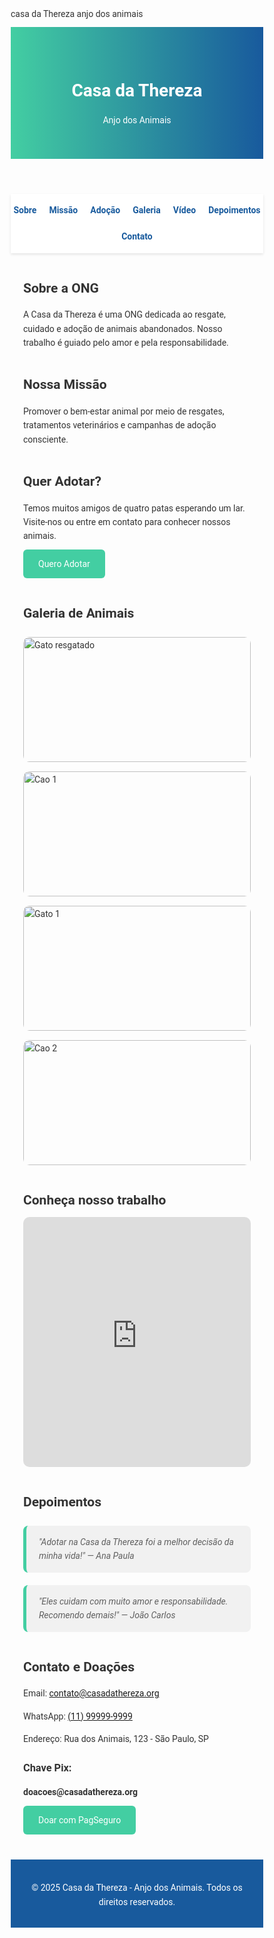 casa da Thereza anjo dos animais 
<!DOCTYPE html>
<html lang="pt-BR">
<head>
  <meta charset="UTF-8" />
  <meta name="viewport" content="width=device-width, initial-scale=1.0" />
  <title>Casa da Thereza - Anjo dos Animais</title>
  <link href="https://fonts.googleapis.com/css2?family=Roboto:wght@400;700&display=swap" rel="stylesheet">
  <style>
    * { margin: 0; padding: 0; box-sizing: border-box; font-family: 'Roboto', sans-serif; }
    body { background: #fdfdfd; color: #333; line-height: 1.6; }
    header { background: linear-gradient(to right, #43cea2, #185a9d); color: #fff; padding: 40px 20px; text-align: center; }
    nav { background: #fff; box-shadow: 0 2px 4px rgba(0,0,0,0.1); display: flex; flex-wrap: wrap; justify-content: center; gap: 20px; padding: 15px 0; position: sticky; top: 0; z-index: 1000; }
    nav a { text-decoration: none; color: #185a9d; font-weight: bold; transition: color 0.3s; }
    nav a:hover { color: #43cea2; }
    section { max-width: 1000px; margin: 40px auto; padding: 0 20px; }
    .btn { display: inline-block; background: #43cea2; color: #fff; padding: 12px 24px; border-radius: 6px; text-decoration: none; transition: background 0.3s; }
    .btn:hover { background: #185a9d; }
    .galeria { display: grid; grid-template-columns: repeat(auto-fit, minmax(200px, 1fr)); gap: 15px; margin-top: 20px; }
    .galeria img { width: 100%; height: 200px; object-fit: cover; border-radius: 10px; }
    iframe { width: 100%; height: 400px; border: none; border-radius: 10px; }
    blockquote { background: #f1f1f1; border-left: 5px solid #43cea2; padding: 15px 20px; margin: 20px 0; border-radius: 8px; font-style: italic; }
    footer { background: #185a9d; color: #fff; text-align: center; padding: 20px; margin-top: 40px; }
    h2 { margin-bottom: 10px; }
    p { margin-bottom: 10px; }
  </style>
</head>
<body>
  <header>
    <h1>Casa da Thereza</h1>
    <p>Anjo dos Animais</p>
  </header>

  <nav>
    <a href="#sobre">Sobre</a>
    <a href="#missao">Missão</a>
    <a href="#adocao">Adoção</a>
    <a href="#galeria">Galeria</a>
    <a href="#video">Vídeo</a>
    <a href="#depoimentos">Depoimentos</a>
    <a href="#contato">Contato</a>
  </nav>

  <section id="sobre">
    <h2>Sobre a ONG</h2>
    <p>A Casa da Thereza é uma ONG dedicada ao resgate, cuidado e adoção de animais abandonados. Nosso trabalho é guiado pelo amor e pela responsabilidade.</p>
  </section>

  <section id="missao">
    <h2>Nossa Missão</h2>
    <p>Promover o bem-estar animal por meio de resgates, tratamentos veterinários e campanhas de adoção consciente.</p>
  </section>

  <section id="adocao">
    <h2>Quer Adotar?</h2>
    <p>Temos muitos amigos de quatro patas esperando um lar. Visite-nos ou entre em contato para conhecer nossos animais.</p>
    <a href="#contato" class="btn">Quero Adotar</a>
  </section>

  <section id="galeria">
    <h2>Galeria de Animais</h2>
    <div class="galeria">
      <img src="20250520_110858.jpg" alt="Gato resgatado" />
      <img src="https://via.placeholder.com/300?text=Cao+1" alt="Cao 1" />
      <img src="https://via.placeholder.com/300?text=Gato+1" alt="Gato 1" />
      <img src="https://via.placeholder.com/300?text=Cao+2" alt="Cao 2" />
    </div>
  </section>

  <section id="video">
    <h2>Conheça nosso trabalho</h2>
    <iframe src="https://www.youtube.com/embed/VIDEO_ID" allowfullscreen title="Video sobre a ONG"></iframe>
  </section>

  <section id="depoimentos">
    <h2>Depoimentos</h2>
    <blockquote>
      "Adotar na Casa da Thereza foi a melhor decisão da minha vida!" — Ana Paula
    </blockquote>
    <blockquote>
      "Eles cuidam com muito amor e responsabilidade. Recomendo demais!" — João Carlos
    </blockquote>
  </section>

  <section id="contato">
    <h2>Contato e Doações</h2>
    <p>Email: <a href="mailto:contato@casadathereza.org">contato@casadathereza.org</a></p>
    <p>WhatsApp: <a href="https://wa.me/5511999999999" target="_blank">(11) 99999-9999</a></p>
    <p>Endereço: Rua dos Animais, 123 - São Paulo, SP</p>
    <h3>Chave Pix:</h3>
    <p><strong>doacoes@casadathereza.org</strong></p>
    <a href="https://pagseguro.uol.com.br" class="btn" target="_blank">Doar com PagSeguro</a>
  </section>

  <footer>
    <p>&copy; 2025 Casa da Thereza - Anjo dos Animais. Todos os direitos reservados.</p>
  </footer>
</body>
</html>
